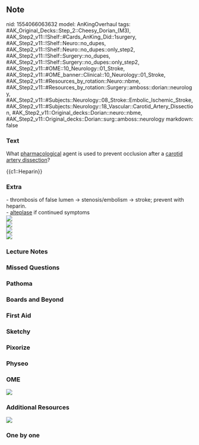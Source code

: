 ## Note
nid: 1554066063632
model: AnKingOverhaul
tags: #AK_Original_Decks::Step_2::Cheesy_Dorian_(M3), #AK_Step2_v11::!Shelf::#Cards_AnKing_Did::1surgery, #AK_Step2_v11::!Shelf::Neuro::no_dupes, #AK_Step2_v11::!Shelf::Neuro::no_dupes::only_step2, #AK_Step2_v11::!Shelf::Surgery::no_dupes, #AK_Step2_v11::!Shelf::Surgery::no_dupes::only_step2, #AK_Step2_v11::#OME::10_Neurology::01_Stroke, #AK_Step2_v11::#OME_banner::Clinical::10_Neurology::01_Stroke, #AK_Step2_v11::#Resources_by_rotation::Neuro::nbme, #AK_Step2_v11::#Resources_by_rotation::Surgery::amboss::dorian::neurology, #AK_Step2_v11::#Subjects::Neurology::08_Stroke::Embolic_Ischemic_Stroke, #AK_Step2_v11::#Subjects::Neurology::18_Vascular::Carotid_Artery_Dissection, #AK_Step2_v11::Original_decks::Dorian::neuro::nbme, #AK_Step2_v11::Original_decks::Dorian::surg::amboss::neurology
markdown: false

### Text
What <u>pharmacological</u> agent is used to prevent occlusion
after a <u>carotid artery dissection</u>?
<div>
  {{c1::Heparin}}
</div>

### Extra
<div>
  <div>
    - thrombosis of false lumen → stenosis/embolism → stroke;
    prevent with heparin.
  </div>
  <div>
    - <u>alteplase</u> if continued symptoms
  </div><img src="paste-1137607987691521.jpg" class="resizer">
  <div><img src="paste-1136826303643649.jpg" class="resizer"></div>
</div>
<div>
  <i><img src="paste-2476460963004417.jpg" class="resizer"></i>
</div>
<div>
  <i><img src="paste-2476383653593089.jpg" class="resizer"></i>
</div>

### Lecture Notes


### Missed Questions


### Pathoma


### Boards and Beyond


### First Aid


### Sketchy


### Pixorize


### Physeo


### OME
<div class="ome-widget">
  <a href=
  "https://onlinemeded.org/spa/neurology/stroke/acquire?ref=anki"><img src="_OME_AnkiFlashcards_Lesson_4.png"></a>
</div>

### Additional Resources
<i><img src="paste-2476250509606913.jpg" class="resizer"></i>

### One by one

